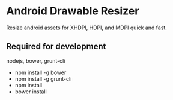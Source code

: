# Android Drawable Resizer
Resize android assets for XHDPI, HDPI, and MDPI quick and fast.

## Required for development
nodejs, bower, grunt-cli

- npm install -g bower
- npm install -g grunt-cli
- npm install
- bower install
